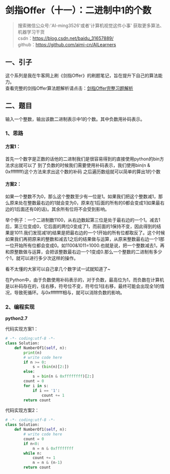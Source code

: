 # 剑指Offer（十一）：二进制中1的个数

> 搜索微信公众号:'AI-ming3526'或者'计算机视觉这件小事' 获取更多算法、机器学习干货  
> csdn：https://blog.csdn.net/baidu_31657889/  
> github：https://github.com/aimi-cn/AILearners

## 一、引子

这个系列是我在牛客网上刷《剑指Offer》的刷题笔记，旨在提升下自己的算法能力。  
查看完整的剑指Offer算法题解析请点击：[剑指Offer完整习题解析](https://blog.csdn.net/baidu_31657889/article/category/9059648)

## 二、题目

输入一个整数，输出该数二进制表示中1的个数。其中负数用补码表示。

### 1、思路

#### 方案1：
首先一个数字是正数的话他的二进制我们是很容易得到的直接使用python的bin方法求出就可以了
到了负数的时候我们需要使用补码表示，我们使用bin(n & 0xffffffff)这个方法来求出这个数的补码
之后遍历数组就可以简单的算出1的个数

#### 方案2：
如果一个整数不为0，那么这个整数至少有一位是1。如果我们把这个整数减1，那么原来处在整数最右边的1就会变为0，原来在1后面的所有的0都会变成1(如果最右边的1后面还有0的话)。其余所有位将不会受到影响。

举个例子：一个二进制数1100，从右边数起第三位是处于最右边的一个1。减去1后，第三位变成0，它后面的两位0变成了1，而前面的1保持不变，因此得到的结果是1011.我们发现减1的结果是把最右边的一个1开始的所有位都取反了。这个时候如果我们再把原来的整数和减去1之后的结果做与运算，从原来整数最右边一个1那一位开始所有位都会变成0。如1100&1011=1000.也就是说，把一个整数减去1，再和原整数做与运算，会把该整数最右边一个1变成0.那么一个整数的二进制有多少个1，就可以进行多少次这样的操作。

看不太懂的大家可以自己拿几个数字试一试就知道了~

在Python中，由于负数使用补码表示的，对于负数，最高位为1，而负数在计算机是以补码存在的，往右移，符号位不变，符号位1往右移，最终可能会出现全1的情况，导致死循环。与0xffffffff相与，就可以消除负数的影响。



### 2、编程实现

**python2.7**

代码实现方案1：

```python
# -*- coding:utf-8 -*-
class Solution:
    def NumberOf1(self, n):
        print(n)
        # write code here
        if n >= 0:
            s = (bin(n)[2:])
        else:
            s = bin(n & 0xffffffff)[2:]
        count = 0
        for i in s:
            if i == '1':
                count += 1
        return count
```

代码实现方案2：

```python
# -*- coding:utf-8 -*-
class Solution:
    def NumberOf1(self, n):
        # write code here
        count = 0
        if n<0:
            n = n & 0xffffffff
        while n:
            count += 1
            n = n & (n-1)
        return count
```







